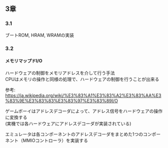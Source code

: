 ## 3章

### 3.1
ブートROM, HRAM, WRAMの実装

### 3.2
#### メモリマップドI/O
ハードウェアの制御をメモリアドレスを介して行う手法  
CPUはメモリの操作と同様の処理で、ハードウェアの制御を行うことが出来る  

参考: https://ja.wikipedia.org/wiki/%E3%83%A1%E3%83%A2%E3%83%AA%E3%83%9E%E3%83%83%E3%83%97%E3%83%89I/O

ゲームボーイはアドレスデコーダによって、アドレス信号をハードウェアの操作に変換する  
(実機では各ハードウェアにアドレスデコーダが実装されている)

エミュレータは各コンポーネントのアドレスデコーダをまとめた1つのコンポーネント（MMIOコントローラ）を実装する
